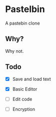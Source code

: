 # Pastelbin 
A pastebin clone

## Why?
Why not.

## Todo
- [x] Save and load text
- [x] Basic Editor
- [ ] Edit code
- [ ] Encryption

